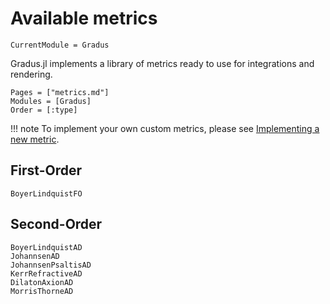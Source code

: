 # Available metrics

```@meta
CurrentModule = Gradus
```

Gradus.jl implements a library of metrics ready to use for integrations and rendering.

```@index
Pages = ["metrics.md"]
Modules = [Gradus]
Order = [:type]
```


!!! note
    To implement your own custom metrics, please see [Implementing a new metric](@ref).

## First-Order
```@docs
BoyerLindquistFO
```

## Second-Order
```@docs
BoyerLindquistAD
JohannsenAD
JohannsenPsaltisAD
KerrRefractiveAD
DilatonAxionAD
MorrisThorneAD
```
